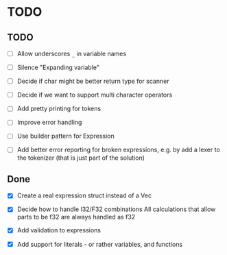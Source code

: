 # TODO


## TODO
- [ ] Allow underscores `_` in variable names
- [ ] Silence "Expanding variable"

- [ ] Decide if char might be better return type for scanner
- [ ] Decide if we want to support multi character operators
- [ ] Add pretty printing for tokens
- [ ] Improve error handling
- [ ] Use builder pattern for Expression
- [ ] Add better error reporting for broken expressions, e.g. by add a lexer to the tokenizer (that is just part of the solution)

## Done
- [x] Create a real expression struct instead of a Vec<Token>
- [x] Decide how to handle I32/F32 combinations
	All calculations that allow parts to be f32 are always handled as f32
- [x] Add validation to expressions
- [x] Add support for literals - or rather variables, and functions

